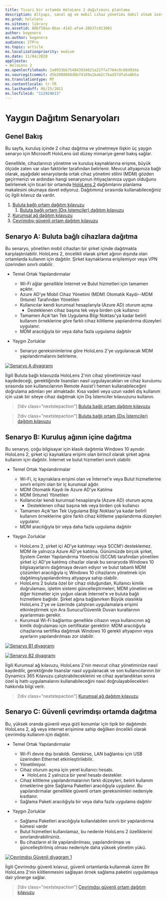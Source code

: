 ```yaml
---
title: Ticari bir ortamda HoloLens 2 dağıtımını planlama
description: Altyapı, sanal ağ ve mobil cihaz yönetimi dahil olmak üzere kurumsal ortamlarda HoloLens dağıtma ve yönetme hakkında daha fazla bilgi Azure Active Directory bilgi edinebilirsiniz.
ms.prod: hololens
ms.sitesec: library
ms.assetid: 88bf50aa-0bac-4142-afa4-20b37c013001
author: bogenera
ms.author: bogenera
audience: ITPro
ms.topic: article
ms.localizationpriority: medium
ms.date: 11/04/2020
appliesto:
- HoloLens 2
ms.openlocfilehash: 2a0933bb754043934621a22ffa7764c9c88d93da
ms.sourcegitcommit: d5b2080868d6b74169a1bab2c7bad37dfa5a8b5a
ms.translationtype: MT
ms.contentlocale: tr-TR
ms.lasthandoff: 06/25/2021
ms.locfileid: "112924613"
---
```

# <a name="common-deployment-scenarios"></a>Yaygın Dağıtım Senaryoları

## <a name="overview"></a>Genel Bakış

Bu sayfa, kuruluş içinde 2 cihaz dağıtma ve yönetmeye ilişkin üç yaygın senaryo için Microsoft HoloLens üst düzey mimariye genel bakış sağlar.

Genellikle, cihazlarınızı yönetme ve kuruluş kaynaklarına erişme, büyük ölçüde zaten var olan faktörler tarafından belirlenir. Mevcut altyapınıza bağlı olarak, aşağıdaki senaryolarda ortak cihaz yönetimi stilini (MDM) gözden geçirmenizi ve ardından hangi senaryonun ihtiyaçlarınıza uygun olduğunu belirlemek için ticari bir ortamda [HoloLens 2](hololens-core-components.md) dağıtımlarını planlama makalesini okumaya davet ediyoruz. Dağıtımınız sırasında kullanabileceğiniz üç ilgili kılavuz da vardır.


 1. [Buluta bağlı ortam dağıtım kılavuzu](hololens2-cloud-connected-overview.md)
     1. [Buluta bağlı ortam (Dış İstemciler) dağıtım kılavuzu](hololens2-deployment-guide.md)
 1. [Kurumsal ağ dağıtım kılavuzu](hololens2-corp-connected-overview.md)
 1. [Çevrimdışı güvenli ortam dağıtım kılavuzu](hololens-common-scenarios-offline-secure.md)

## <a name="scenario-a-deploy-to-cloud-connected-devices"></a>Senaryo A: Buluta bağlı cihazlara dağıtma

Bu senaryo, yönetilen mobil cihazları bir şirket içinde dağıtmakla karşılaştırılabilir. HoloLens 2, öncelikli olarak şirket ağının dışında olan ortamlarda kullanım için dağıtılır. Şirket kaynaklarına erişilemiyor veya VPN üzerinden sınırlı olabilir. 
 * Temel Ortak Yapılandırmalar
   * Wi-Fi ağlar genellikle İnternet ve Bulut hizmetleri için tamamen açıktır.
   * Azure AD'ye Mobil Cihaz Yönetimi (MDM) Otomatik Kaydı--MDM (Intune) Tarafından Yönetilen
   * Kullanıcılar kendi kurumsal hesaplarıyla (Azure AD) oturum açma
     * Desteklenen cihaz başına tek veya birden çok kullanıcı
   * Tamamen Açık'tan Tek Uygulama Bilgi Noktası'ya kadar belirli kullanım örneklerine göre farklı cihaz kilitleme yapılandırma düzeyleri uygulanır.
   * MDM aracılığıyla bir veya daha fazla uygulama dağıtılır

* Yaygın Zorluklar
   * Senaryo gereksinimlerine göre HoloLens 2'ye uygulanacak MDM yapılandırmalarını belirleme.

[![Senaryo A diyagramı ](images/deployment-guides-revised-scenario-a.png)](images/deployment-guides-revised-scenario-a.png#lightbox)

İlgili Buluta bağlı kılavuzda HoloLens 2'nin cihaz yönetiminize nasıl kaydedeceği, gerektiğinde lisansları nasıl uygulayacakları ve cihaz kurulumu sırasında son kullanıcılarının Remote Assist'i hemen kullanabileceğini doğrulama adımları yer almaktadır. Kısa vadeli veya uzun vadeli dış kullanım için uzak bir siteye cihaz dağıtmak için Dış İstemciler kılavuzunu kullanın.

> [!div class="nextstepaction"]
> [Buluta bağlı ortam dağıtım kılavuzu](hololens2-cloud-connected-overview.md)

> [!div class="nextstepaction"]
> [Buluta bağlı ortam (Dış İstemciler) dağıtım kılavuzu](hololens2-deployment-guide.md)

## <a name="scenario-b-deploy-inside-your-organizations-network"></a>Senaryo B: Kuruluş ağının içine dağıtma

Bu senaryo, çoğu bilgisayar için klasik dağıtımla Windows 10 aynıdır. HoloLens 2, şirket içi kaynaklara erişimi olan birincil olarak şirket ağına kullanım için dağıtılır. İnternet ve bulut hizmetleri sınırlı olabilir. 

 * Temel Ortak Yapılandırmalar
   * Wi-Fi, iç kaynaklara erişimi olan ve İnternet'e veya Bulut hizmetlerine sınırlı erişimi olan bir iç kurumsal ağdır.
   * MDM Otomatik Kaydı ile Azure AD'ye Katılma
   * MDM (Intune) Yönetilen
   * Kullanıcılar kendi kurumsal hesaplarıyla (Azure AD) oturum açma
     * Desteklenen cihaz başına tek veya birden çok kullanıcı
   * Tamamen Açık'tan Tek Uygulama Bilgi Noktası'ya kadar belirli kullanım örneklerine göre farklı cihaz kilitleme yapılandırma düzeyleri uygulanır.
   * MDM aracılığıyla bir veya daha fazla uygulama dağıtılır

 * Yaygın Zorluklar
   * HoloLens 2, şirket içi AD'ye katılmayı veya SCCM'i desteklemez. MDM ile yalnızca Azure AD'ye katılma. Günümüzde birçok şirket, System Center Yapılandırma Yöneticisi (SCCM) tarafından yönetilen şirket içi AD'ye katılmış cihazlar olarak bu senaryoda Windows 10 bilgisayarlarını dağıtmaya devam ediyor ve bulut tabanlı MDM çözümleri aracılığıyla iç Windows 10 cihazlarını yönetmek için dağıtılmış/yapılandırılmış altyapıya sahip olabilir.
   * HoloLens 2 buluta özel bir cihaz olduğundan, Kullanıcı kimlik doğrulaması, işletim sistemi güncelleştirmeleri, MDM yönetimi ve diğer hizmetler için yoğun olarak İnternet'e ve buluta bağlı hizmetlere bağlıdır. Şirket ağına bağlanırken Büyük olasılıkla HoloLens 2'ye ve üzerinde çalıştıran uygulamalara erişimi etkinleştirmek için Ara Sunucu/Güvenlik Duvarı kurallarının ayarlanması gerekir.
   * Kurumsal Wi-Fi bağlantısı genellikle cihazın veya kullanıcının ağ kimlik doğrulaması için sertifikalar gerektirir. MDM aracılığıyla cihazlarına sertifika dağıtmak Windows 10 gerekli altyapının veya ayarların yapılandırılması zor olabilir.

[![Senaryo B1 diyagramı ](images/deployment-guides-revised-scenario-b-01-1.png)](images/deployment-guides-revised-scenario-b-01-1.png#lightbox)

[![Senaryo B2 diyagramı ](images/deployment-guides-revised-scenario-b-02-1.png)](images/deployment-guides-revised-scenario-b-02-1.png#lightbox)

İlgili Kurumsal ağ kılavuzu, HoloLens 2'nin mevcut cihaz yönetiminize nasıl kaydedilir, gerektiğinde lisanslar nasıl uygulanacak ve son kullanıcılarının bir Dynamics 365 Kılavuzu çalıştırabileceklerini ve cihaz ayarlandıktan sonra özel iş hattı uygulamalarını kullanabileceğini nasıl doğrulayabilecekleri hakkında bilgi verir.

> [!div class="nextstepaction"]
> [Kurumsal ağ dağıtım kılavuzu](hololens2-corp-connected-overview.md)

## <a name="scenario-c-deploy-in-secure-offline-environment"></a>Senaryo C: Güvenli çevrimdışı ortamda dağıtma

Bu, yüksek oranda güvenli veya gizli konumlar için tipik bir dağıtımdır. HoloLens 2, ağ veya internet erişimine sahip değilken öncelikli olarak çevrimdışı kullanım için dağıtılır. 
 * Temel Ortak Yapılandırmalar
   * Wi-Fi devre dışı bırakıldı. Gerekirse, LAN bağlantısı için USB üzerinden Ethernet etkinleştirilebilir.
   * Yönetilmiyor.
   * Cihaz oturum açma için yerel kullanıcı hesabı.
     * HoloLens 2 yalnızca bir yerel hesabı destekler.
   * Cihaz kilitleme yapılandırmalarının farklı düzeyleri, belirli kullanım örneklerine göre Sağlama Paketleri aracılığıyla uygulanır. Bu yapılandırmalar genellikle güvenli ortam gereksinimleri nedeniyle kısıtlanır.
   * Sağlama Paketi aracılığıyla bir veya daha fazla uygulama dağıtılır

 * Yaygın Zorluklar
   * Sağlama Paketleri aracılığıyla kullanılabilen sınırlı bir yapılandırma kümesi vardır
   * Bulut hizmetleri kullanılamaz, bu nedenle HoloLens 2 özelliklerini sınırlandırabilirsiniz.
   * Bu cihazların el ile yapılandırılması, yapılandırılması ve güncelleştirilmiş olması nedeniyle daha yüksek yönetim yükü.

[![Çevrimdışı Güvenli diyagram 1 ](images/deployment-guides-revised-scenario-c-01.png)](images/deployment-guides-revised-scenario-c-01.png#lightbox)

İlgili Çevrimdışı güvenli kılavuz, güvenli ortamlarda kullanmak üzere Bir HoloLens 2'nin kilitlenmesini sağlayan örnek sağlama paketini uygulamaya dair yönerge sağlar.

> [!div class="nextstepaction"]
> [Çevrimdışı güvenli ortam dağıtım kılavuzu](hololens-common-scenarios-offline-secure.md)


